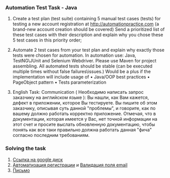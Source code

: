 ### Automation Test Task - Java
1. Create a test plan (test suite) containing 5 manual test cases (tests) for testing a new account registration at http://automationpractice.com (a brand-new account creation should be covered)
Send a prioritized list of these test cases with their description and explain why you chose these 5 test cases in this priority order;
 
2. Automate 2 test cases from your test plan and explain why exactly those tests were chosen for automation. In automation use: Java, TestNG\JUnit and Selenium Webdriver. Please use Maven for project assembling. All automated tests should be stable (can be executed multiple times without false failures\issues.)
Would be a plus if the implementation will include usage of
•	Java/OOP best practices
•	PageObject pattern 
•	Tests parameterization
 
3. English Task: Communication ( Необходимо написать запрос заказчику на английском языке ): Вы нашли, как Вам кажется, дефект в приложении, которое Вы тестируете. Вы пишите об этом заказчику, описывая суть данной "проблемы", и говорите, как по вашему должно работать корректно приложение. Отмечая, что в документации, которая имеется у Вас, нет точной информации на этот счет и просите выслать обновленную документацию, чтобы понять как все таки правильно должна работать данная "фича" согласно последним требованиям.
### Solving the task
1. [Ссылка на google диск](https://drive.google.com/drive/folders/1Sk_ON5I0XiyFjqZ7scp0JliY_bRBeQLr?usp=sharing)
2. [Автоматизация регистрации](https://github.com/fairmentat/SPS/blob/master/src/test/java/TestAuthorizationEmail.java) и [Валидация поля email](https://github.com/fairmentat/SPS/blob/master/src/test/java/NewUserReg.java)
3. [Письмо](https://docs.google.com/document/d/1gbmu3d2iJTAabwy0zkNA58nMysWWB734X9KJDdJcPW4/edit?usp=sharing)
